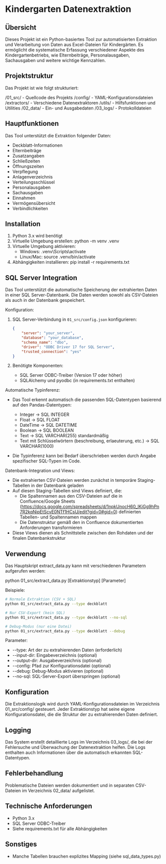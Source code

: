 Kindergarten Datenextraktion
==========================

Übersicht
---------
Dieses Projekt ist ein Python-basiertes Tool zur automatisierten Extraktion und Verarbeitung von Daten aus Excel-Dateien für Kindergärten. Es ermöglicht die systematische Erfassung verschiedener Aspekte des Kindergartenbetriebs, wie Elternbeiträge, Personalausgaben, Sachausgaben und weitere wichtige Kennzahlen.

Projektstruktur
--------------
Das Projekt ist wie folgt strukturiert:

/01_src/           - Quellcode des Projekts
  /config/         - YAML-Konfigurationsdateien
  /extractors/     - Verschiedene Datenextraktoren
  /utils/          - Hilfsfunktionen und Utilities
/02_data/          - Ein- und Ausgabedaten
/03_logs/          - Protokolldateien

Hauptfunktionen
--------------
Das Tool unterstützt die Extraktion folgender Daten:
- Deckblatt-Informationen
- Elternbeiträge
- Zusatzangaben
- Schließzeiten
- Öffnungszeiten
- Verpflegung
- Anlagenverzeichnis
- Verteilungsschlüssel
- Personalausgaben
- Sachausgaben
- Einnahmen
- Vermögensübersicht
- Verbindlichkeiten

Installation
-----------
1. Python 3.x wird benötigt
2. Virtuelle Umgebung erstellen:
   python -m venv .venv
3. Virtuelle Umgebung aktivieren:
   - Windows: .venv\Scripts\activate
   - Linux/Mac: source .venv/bin/activate
4. Abhängigkeiten installieren:
   pip install -r requirements.txt

SQL Server Integration
--------------------
Das Tool unterstützt die automatische Speicherung der extrahierten Daten in einer SQL Server-Datenbank. Die Daten werden sowohl als CSV-Dateien als auch in der Datenbank gespeichert.

Konfiguration:
1. SQL Server-Verbindung in `01_src/config.json` konfigurieren:
   ```json
   {
       "server": "your_server",
       "database": "your_database",
       "schema_name": "dbo",
       "driver": "ODBC Driver 17 for SQL Server",
       "trusted_connection": "yes"
   }
   ```

2. Benötigte Komponenten:
   - SQL Server ODBC-Treiber (Version 17 oder höher)
   - SQLAlchemy und pyodbc (in requirements.txt enthalten)

Automatische Typinferenz:
- Das Tool erkennt automatisch die passenden SQL-Datentypen basierend auf den Pandas-Datentypen:
  * Integer → SQL INTEGER
  * Float → SQL FLOAT
  * DateTime → SQL DATETIME
  * Boolean → SQL BOOLEAN
  * Text → SQL VARCHAR(255) standardmäßig
  * Text mit Schlüsselwörtern (beschreibung, erlaeuterung, etc.) → SQL VARCHAR(1000)

- Die Typinferenz kann bei Bedarf überschrieben werden durch Angabe spezifischer SQL-Typen im Code.

Datenbank-Integration und Views:
- Die extrahierten CSV-Dateien werden zunächst in temporäre Staging-Tabellen in der Datenbank geladen
- Auf diesen Staging-Tabellen sind Views definiert, die:
  * Die Spaltennamen aus den CSV-Dateien auf die in Confluence/Google Sheets (https://docs.google.com/spreadsheets/d/1npkUnocH60_lKiGg9hPn7R2kqNipEtScvE0NTf1HCsU/edit?gid=0#gid=0) definierten Tabellen- und Spaltennamen mappen
  * Die Datenstruktur gemäß den in Confluence dokumentierten Anforderungen transformieren
- Diese Views dienen als Schnittstelle zwischen den Rohdaten und der finalen Datenbankstruktur

Verwendung
---------
Das Hauptskript extract_data.py kann mit verschiedenen Parametern aufgerufen werden:

python 01_src/extract_data.py [Extraktionstyp] [Parameter]

Beispiele:
```bash
# Normale Extraktion (CSV + SQL)
python 01_src/extract_data.py --type deckblatt

# Nur CSV-Export (kein SQL)
python 01_src/extract_data.py --type deckblatt --no-sql

# Debug-Modus (nur eine Datei)
python 01_src/extract_data.py --type deckblatt --debug
```

Parameter:
- --type: Art der zu extrahierenden Daten (erforderlich)
- --input-dir: Eingabeverzeichnis (optional)
- --output-dir: Ausgabeverzeichnis (optional)
- --config: Pfad zur Konfigurationsdatei (optional)
- --debug: Debug-Modus aktivieren (optional)
- --no-sql: SQL-Server-Export überspringen (optional)

Konfiguration
------------
Die Extraktionslogik wird durch YAML-Konfigurationsdateien im Verzeichnis 01_src/config/ gesteuert. Jeder Extraktionstyp hat seine eigene Konfigurationsdatei, die die Struktur der zu extrahierenden Daten definiert.

Logging
-------
Das System erstellt detaillierte Logs im Verzeichnis 03_logs/, die bei der Fehlersuche und Überwachung der Datenextraktion helfen. Die Logs enthalten auch Informationen über die automatisch erkannten SQL-Datentypen.

Fehlerbehandlung
---------------
Problematische Dateien werden dokumentiert und in separaten CSV-Dateien im Verzeichnis 02_data/ aufgelistet.

Technische Anforderungen
----------------------
- Python 3.x
- SQL Server ODBC-Treiber
- Siehe requirements.txt für alle Abhängigkeiten

Sonstiges
----------------------
- Manche Tabellen brauchen explizites Mapping (siehe sql_data_types.py)